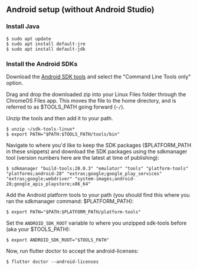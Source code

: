 ## Android setup (without Android Studio)

### Install Java

```terminal
$ sudo apt update
$ sudo apt install default-jre
$ sudo apt install default-jdk
```

### Install the Android SDKs

Download the [Android SDK tools][] and
select the "Command Line Tools only" option.

Drag and drop the downloaded zip into your Linux Files folder through the
ChromeOS Files app. This moves the file to the home directory,
and is referred to as $TOOLS_PATH going forward (`~/`).

Unzip the tools and then add it to your path.

```terminal
$ unzip ~/sdk-tools-linux*
$ export PATH="$PATH:$TOOLS_PATH/tools/bin"
```

Navigate to where you'd like to keep the SDK packages
($PLATFORM_PATH in these snippets) and download the SDK
packages using the sdkmanager tool (version numbers here are
the latest at time of publishing):

```terminal
$ sdkmanager "build-tools;28.0.3" "emulator" "tools" "platform-tools" "platforms;android-28" "extras;google;google_play_services" "extras;google;webdriver" "system-images;android-28;google_apis_playstore;x86_64"
```

Add the Android platform tools to your path (you should find this where you
ran the sdkmanager command: $PLATFORM_PATH):

```terminal
$ export PATH="$PATH:$PLATFORM_PATH/platform-tools"
```

Set the `ANDROID_SDK_ROOT` variable to where you unzipped sdk-tools before (aka
your $TOOLS_PATH):

```terminal
$ export ANDROID_SDK_ROOT="$TOOLS_PATH"
```

Now, run flutter doctor to accept the android-licenses:

```terminal
$ flutter doctor --android-licenses
```

[Android SDK tools]: {{site.android-dev}}/studio/#downloads
